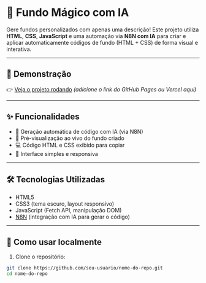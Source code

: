 # 🎨 Fundo Mágico com IA

Gere fundos personalizados com apenas uma descrição! Este projeto utiliza **HTML**, **CSS**, **JavaScript** e uma automação via **N8N com IA** para criar e aplicar automaticamente códigos de fundo (HTML + CSS) de forma visual e interativa.

---

## 🚀 Demonstração

👉 [Veja o projeto rodando](#) *(adicione o link do GitHub Pages ou Vercel aqui)*

---

## ✨ Funcionalidades

- 🧠 Geração automática de código com IA (via N8N)
- 🎨 Pré-visualização ao vivo do fundo criado
- 💻 Código HTML e CSS exibido para copiar
- 🔁 Interface simples e responsiva

---

## 🛠 Tecnologias Utilizadas

- HTML5
- CSS3 (tema escuro, layout responsivo)
- JavaScript (Fetch API, manipulação DOM)
- [N8N](https://n8n.io) (integração com IA para gerar o código)

---

## 🧪 Como usar localmente

1. Clone o repositório:

```bash
git clone https://github.com/seu-usuario/nome-do-repo.git
cd nome-do-repo
